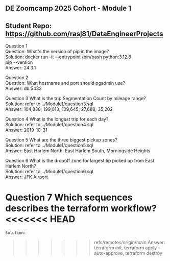 ## DE Zoomcamp 2025 Cohort - Module 1
## Student Repo: https://github.com/rasj81/DataEngineerProjects

Question 1  
    Question:   What's the version of pip in the image?  
    Solution:   docker run -it --entrypoint /bin/bash python:3.12.8  
                pip --version  
    Answer:     24.3.1  

Question 2  
    Question:   What hostname and port should pgadmin use?  
    Answer:     db:5433  

Question 3      What is the trip Segmentation Count by mileage range?  
    Solution:   refer to ../Module1/question3.sql  
    Answer:     104,838; 199,013; 109,645; 27,688; 35,202  

Question 4      What is the longest trip for each day?  
    Solution:   refer to ../Module1/question4.sql  
    Answer:     2019-10-31  

Question 5      What are the three biggest pickup zones?  
    Solution:   refer to ../Module1/question5.sql  
    Answer:     East Harlem North, East Harlem South, Morningside Heights  

Question 6      What is the dropoff zone for largest tip picked up from East Harlem North?  
    Solution:   refer to ../Module1/question6.sql  
    Answer:     JFK Airport  

Question 7      Which sequences describes the terraform workflow?  
<<<<<<< HEAD
=======
    Solution:     
>>>>>>> refs/remotes/origin/main
    Answer:     terraform init, terraform apply -auto-approve, terraform destroy  
